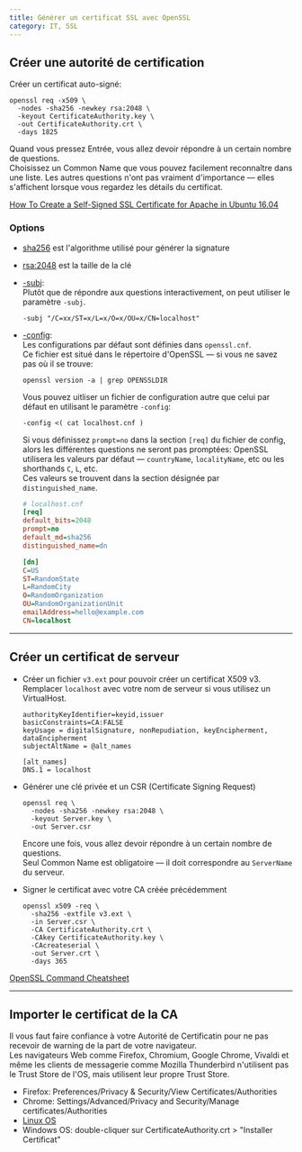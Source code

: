 ```yaml
---
title: Générer un certificat SSL avec OpenSSL
category: IT, SSL
---
```


## Créer une autorité de certification

Créer un certificat auto-signé:

```
openssl req -x509 \
  -nodes -sha256 -newkey rsa:2048 \
  -keyout CertificateAuthority.key \
  -out CertificateAuthority.crt \
  -days 1825
```

Quand vous pressez Entrée, vous allez devoir répondre à un certain nombre de questions.  
Choisissez un Common Name que vous pouvez facilement reconnaître dans une liste. Les autres questions n'ont pas vraiment d'importance — elles s'affichent lorsque vous regardez les détails du certificat.

[How To Create a Self-Signed SSL Certificate for Apache in Ubuntu 16.04](https://www.digitalocean.com/community/tutorials/how-to-create-a-self-signed-ssl-certificate-for-apache-in-ubuntu-16-04)

### Options

* <ins>sha256</ins> est l'algorithme utilisé pour générer la signature

* <ins>rsa:2048</ins> est la taille de la clé

* <ins>-subj</ins>:  
  Plutôt que de répondre aux questions interactivement, on peut utiliser le paramètre `-subj`.

  ```
  -subj "/C=xx/ST=x/L=x/O=x/OU=x/CN=localhost"
  ```

* <ins>-config</ins>:  
  Les configurations par défaut sont définies dans `openssl.cnf`.  
  Ce fichier est situé dans le répertoire d'OpenSSL — si vous ne savez pas où il se trouve:

  ```
  openssl version -a | grep OPENSSLDIR
  ```

  Vous pouvez uitliser un fichier de configuration autre que celui par défaut en utilisant le paramètre `-config`:

  ```
  -config <( cat localhost.cnf )
  ```

  Si vous définissez `prompt=no` dans la section `[req]` du fichier de config, alors les différentes questions ne seront pas promptées: OpenSSL utilisera les valeurs par défaut — `countryName`, `localityName`, etc ou les shorthands `C`, `L`, etc.  
  Ces valeurs se trouvent dans la section désignée par  `distinguished_name`.  

  ``` ini
  # localhost.cnf
  [req]
  default_bits=2048
  prompt=no
  default_md=sha256
  distinguished_name=dn

  [dn]
  C=US
  ST=RandomState
  L=RandomCity
  O=RandomOrganization
  OU=RandomOrganizationUnit
  emailAddress=hello@example.com
  CN=localhost
  ```

---

## Créer un certificat de serveur

* Créer un fichier `v3.ext` pour pouvoir créer un certificat X509 v3.  
  Remplacer `localhost` avec votre nom de serveur si vous utilisez un VirtualHost.

  ```
  authorityKeyIdentifier=keyid,issuer
  basicConstraints=CA:FALSE
  keyUsage = digitalSignature, nonRepudiation, keyEncipherment, dataEncipherment
  subjectAltName = @alt_names

  [alt_names]
  DNS.1 = localhost
  ```

* Générer une clé privée et un CSR (Certificate Signing Request)

  ```
  openssl req \
    -nodes -sha256 -newkey rsa:2048 \
    -keyout Server.key \
    -out Server.csr
  ```

  Encore une fois, vous allez devoir répondre à un certain nombre de questions.  
  Seul Common Name est obligatoire — il doit correspondre au `ServerName` du serveur.

* Signer le certificat avec votre CA créée précédemment

  ```
  openssl x509 -req \
    -sha256 -extfile v3.ext \
    -in Server.csr \
    -CA CertificateAuthority.crt \
    -CAkey CertificateAuthority.key \
    -CAcreateserial \
    -out Server.crt \
    -days 365
  ```

[OpenSSL Command Cheatsheet](https://medium.freecodecamp.org/openssl-command-cheatsheet-b441be1e8c4a)

---

## Importer le certificat de la CA

Il vous faut faire confiance à votre Autorité de Certificatin pour ne pas recevoir de warning de la part de votre navigateur.  
Les navigateurs Web comme Firefox, Chromium, Google Chrome, Vivaldi et même les clients de messagerie comme Mozilla Thunderbird n'utilisent pas le Trust Store de l'OS, mais utilisent leur propre Trust Store.

- Firefox: Preferences/Privacy & Security/View Certificates/Authorities
- Chrome: Settings/Advanced/Privacy and Security/Manage certificates/Authorities
- [Linux OS](https://blog.confirm.ch/adding-a-new-trusted-certificate-authority/)
- Windows OS: double-cliquer sur CertificateAuthority.crt > "Installer Certificat"